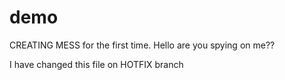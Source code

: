 # demo

CREATING MESS for the first time.
Hello are you spying on me??


I have changed this file on HOTFIX branch
